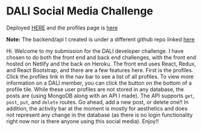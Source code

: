 # DALI Social Media Challenge

Deployed [HERE](https://dali-social-media-challenge.netlify.app/) and the profiles page is [here](https://dali-social-media-challenge.netlify.app/profiles)

**Note:** The backend/api I created is under a different github repo linked [here](https://github.com/william-toth/DALI-Social-Media-API)

Hi. Welcome to my submission for the DALI developer challenge. I have chosen to do both the front end and back end challenges, with the front end hosted on Netlify and the back on Heroku. The front end uses React, Redux, and React Bootstrap, and there are a few features here. First is the profiles. Click the profiles link in the nav bar to see a list of all profiles. To view more information on a DALI member, you can click the button on the bottom of a profile tile. While these user profiles are not stored in any database, the posts are (using MongoDB along with an API I made). The API supports `get`, `post`, `put`, and `delete` routes. Go ahead, add a new post, or delete one!! In addition, the activity bar at the moment is mostly for aesthetics and does not represent any change in the database (as there is no login functionality right now nor is there anyone using this social media). Enjoy!!
